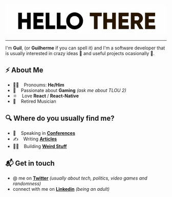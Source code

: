 <!-- # Hello, nerds 🤓 -->

![hello there](https://github.com/gvarandas/gvarandas/blob/master/title.gif?raw=true)

---

I'm **Guil**, (or **Guilherme** if you can spell it) and I'm a software developer that is usually interested in crazy ideas 🦄  and useful projects ocasionally 🤖.

## ⚡️ About Me

* 🧑‍🎤 &nbsp;&nbsp; Pronoums: **He/Him**
* 👾 &nbsp;&nbsp; Passionate about **Gaming** *(ask me about TLOU 2)*
* ⚛️ &nbsp;&nbsp; Love **React** / **React-Native**
* 🎼 &nbsp;&nbsp; Retired Musician

## 🔍 Where do you usually find me?

* 🎤 &nbsp;&nbsp; Speaking in **[Conferences](https://www.youtube.com/watch?v=otDl8PGYT4s)**
* ✍️ &nbsp;&nbsp; Writing **[Articles](https://gvarandas.me/blog)**
* 👷‍♂️ &nbsp;&nbsp; Building **[Weird Stuff](https://gvarandas.me)**</p>

## 📬 Get in touch

* @ me on **[Twitter](https://twitter.com/jgvarandas)** *(usually about tech, politics, video games and randomness)*
* connect with me on **[Linkedin](https://www.linkedin.com/in/guilhermevarandas/)** *(being an adult)*
